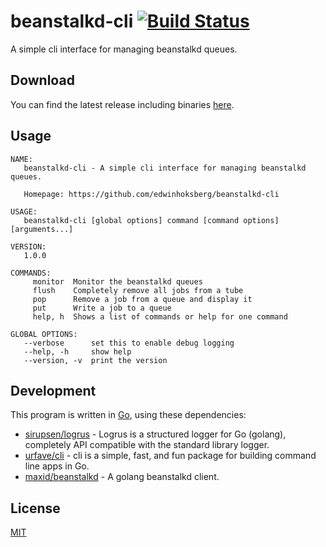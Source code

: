 # beanstalkd-cli [![Build Status](https://travis-ci.org/EdwinHoksberg/beanstalkd-cli.svg?branch=master)](https://travis-ci.org/EdwinHoksberg/beanstalkd-cli)
A simple cli interface for managing beanstalkd queues.

## Download
You can find the latest release including binaries [here](https://github.com/EdwinHoksberg/beanstalkd-cli/releases/latest).

## Usage
```
NAME:
   beanstalkd-cli - A simple cli interface for managing beanstalkd queues.

   Homepage: https://github.com/edwinhoksberg/beanstalkd-cli

USAGE:
   beanstalkd-cli [global options] command [command options] [arguments...]

VERSION:
   1.0.0

COMMANDS:
     monitor  Monitor the beanstalkd queues
     flush    Completely remove all jobs from a tube
     pop      Remove a job from a queue and display it
     put      Write a job to a queue
     help, h  Shows a list of commands or help for one command

GLOBAL OPTIONS:
   --verbose      set this to enable debug logging
   --help, -h     show help
   --version, -v  print the version
```

## Development
This program is written in [Go](https://golang.org/), using these dependencies:
- [sirupsen/logrus](https://github.com/sirupsen/logrus) - Logrus is a structured logger for Go (golang), completely API compatible with the standard library logger.
- [urfave/cli](https://github.com/urfave/cli) - cli is a simple, fast, and fun package for building command line apps in Go.
- [maxid/beanstalkd](https://github.com/maxid/beanstalkd) - A golang beanstalkd client.

## License
[MIT](LICENSE.md)
